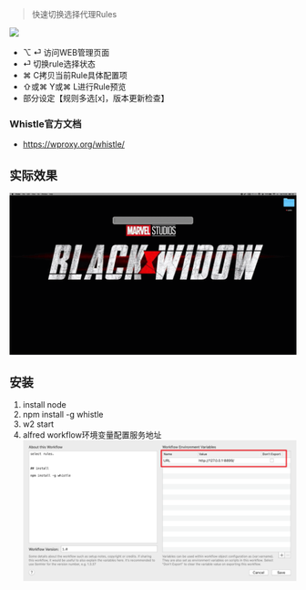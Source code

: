 > 快速切换选择代理Rules

[![](https://img.shields.io/badge/version-v1.5-green)](./Whistle.alfredworkflow)

- ⌥ ⏎ 访问WEB管理页面
- ⏎ 切换rule选择状态
- ⌘ C拷贝当前Rule具体配置项
- ⇧或⌘ Y或⌘ L进行Rule预览
- 部分设定【规则多选[x]，版本更新检查】

### Whistle官方文档

- https://wproxy.org/whistle/

## 实际效果

![](./screenshot.gif)

## 安装

1. install node
2. npm install -g whistle
3. w2 start 
4. alfred workflow环境变量配置服务地址
    ![](./screenshot2.png)
